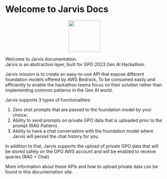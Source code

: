 # Welcome to Jarvis Docs
<p align="center">
  <img src="jarvis.png" width="100">
</p>    

Welcome to Jarvis documentation.  
Jarvis is an abstraction layer, built for GPO 2023 Gen AI Hackathon.

Jarvis mission is to create an easy-to-use API that expose different foundation models offered by AWS Bedrock,
To be consumed easily and efficiently to enable the hackathon teams focus on their solution rather than implementing
common patterns in the Gen AI world.

Jarvis supports 3 types of functionalities:

1. Zero shot prompts that are passed to the foundation model by your choice.
2. Ability to send prompts on private GPO data that is uploaded prior to the prompt (RAG Pattern).
3. Ability to have a chat conversation with the foundation model where Jarvis will persist the chat history for you.


In addition to that, Jarvis supports the upload of private GPO data that will be stored safely on the GPO AWS account
and will be enabled to receive queries (RAG + Chat)

More information about these APIs and how to upload private data can be found in this documentation site.
